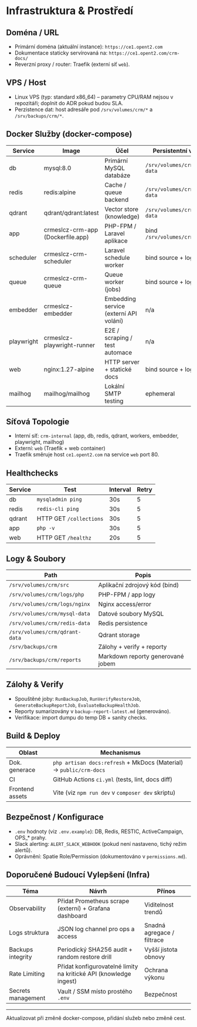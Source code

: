 # Infrastruktura & Prostředí

## Doména / URL
- Primární doména (aktuální instance): `https://ce1.opent2.com`
- Dokumentace staticky servírovaná na: `https://ce1.opent2.com/crm-docs/`
- Reverzní proxy / router: Traefik (externí síť `web`).

## VPS / Host
- Linux VPS (typ: standard x86_64) – parametry CPU/RAM nejsou v repozitáři; doplnit do ADR pokud budou SLA.
- Perzistence dat: host adresáře pod `/srv/volumes/crm/*` a `/srv/backups/crm/*`.

## Docker Služby (docker-compose)
| Service | Image | Účel | Persistentní volume |
|---------|-------|------|----------------------|
| db | mysql:8.0 | Primární MySQL databáze | `/srv/volumes/crm/mysql-data` |
| redis | redis:alpine | Cache / queue backend | `/srv/volumes/crm/redis-data` |
| qdrant | qdrant/qdrant:latest | Vector store (knowledge) | `/srv/volumes/crm/qdrant-data` |
| app | crmeslcz-crm-app (Dockerfile.app) | PHP-FPM / Laravel aplikace | bind `/srv/volumes/crm/src` |
| scheduler | crmeslcz-crm-scheduler | Laravel schedule worker | bind source + logs |
| queue | crmeslcz-crm-queue | Queue worker (jobs) | bind source + logs |
| embedder | crmeslcz-embedder | Embedding service (externí API volání) | n/a |
| playwright | crmeslcz-playwright-runner | E2E / scraping / test automace | n/a |
| web | nginx:1.27-alpine | HTTP server + statické docs | bind source + logs |
| mailhog | mailhog/mailhog | Lokální SMTP testing | ephemeral |

## Síťová Topologie
- Interní síť: `crm-internal` (app, db, redis, qdrant, workers, embedder, playwright, mailhog)
- Externí: `web` (Traefik + web container)
- Traefik směruje host `ce1.opent2.com` na service `web` port 80.

## Healthchecks
| Service | Test | Interval | Retry |
|---------|------|----------|-------|
| db | `mysqladmin ping` | 30s | 5 |
| redis | `redis-cli ping` | 30s | 5 |
| qdrant | HTTP GET `/collections` | 30s | 5 |
| app | `php -v` | 30s | 5 |
| web | HTTP GET `/healthz` | 20s | 5 |

## Logy & Soubory
| Path | Popis |
|------|-------|
| `/srv/volumes/crm/src` | Aplikační zdrojový kód (bind) |
| `/srv/volumes/crm/logs/php` | PHP-FPM / app logy |
| `/srv/volumes/crm/logs/nginx` | Nginx access/error |
| `/srv/volumes/crm/mysql-data` | Datové soubory MySQL |
| `/srv/volumes/crm/redis-data` | Redis persistence |
| `/srv/volumes/crm/qdrant-data` | Qdrant storage |
| `/srv/backups/crm` | Zálohy + verify + reporty |
| `/srv/backups/crm/reports` | Markdown reporty generované jobem |

## Zálohy & Verify
- Spouštěné joby: `RunBackupJob`, `RunVerifyRestoreJob`, `GenerateBackupReportJob`, `EvaluateBackupHealthJob`.
- Reporty sumarizovány v `backup-report-latest.md` (generováno).
- Verifikace: import dumpu do temp DB + sanity checks.

## Build & Deploy
| Oblast | Mechanismus |
|--------|-------------|
| Dok. generace | `php artisan docs:refresh` + MkDocs (Material) -> `public/crm-docs` |
| CI | GitHub Actions `ci.yml` (tests, lint, docs diff) |
| Frontend assets | Vite (viz `npm run dev` v `composer dev` skriptu) |

## Bezpečnost / Konfigurace
- `.env` hodnoty (viz `.env.example`): DB, Redis, RESTIC, ActiveCampaign, OPS_* prahy.
- Slack alerting: `ALERT_SLACK_WEBHOOK` (pokud není nastaveno, tichý režim alertů).
- Oprávnění: Spatie Role/Permission (dokumentováno v `permissions.md`).

## Doporučené Budoucí Vylepšení (Infra)
| Téma | Návrh | Přínos |
|------|-------|--------|
| Observability | Přidat Prometheus scrape (externí) + Grafana dashboard | Viditelnost trendů |
| Logs struktura | JSON log channel pro ops a access | Snadná agregace / filtrace |
| Backups integrity | Periodický SHA256 audit + random restore drill | Vyšší jistota obnovy |
| Rate Limiting | Přidat konfigurovatelné limity na kritické API (knowledge ingest) | Ochrana výkonu |
| Secrets management | Vault / SSM místo prostého `.env` | Bezpečnost |

---
Aktualizovat při změně docker-compose, přidání služeb nebo změně cest.
